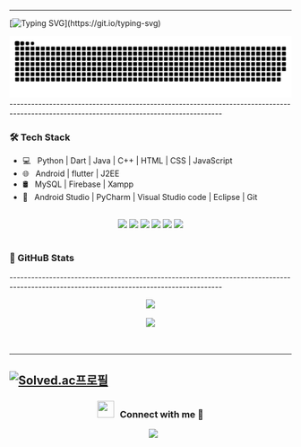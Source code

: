 
-----------------------------------------------------------------------------------------------------------------------------------------
[![Typing SVG](https://readme-typing-svg.demolab.com?font=Fira+Code&size=24&duration=3000&color=92F5F7&multiline=true&width=435&lines=Hi,there!)](https://git.io/typing-svg)
<div align="center">
  <a href="https://1999azzar.github.io/1999AZZAR/">
  <img  src="https://github.com/1999AZZAR/1999AZZAR/blob/main/resources/img/grid-snake.svg"
       alt="snake" /></a>
</div>
-----------------------------------------------------------------------------------------------------------------------------------------
<h3>🛠 Tech Stack</h3>

- 💻 &nbsp; Python | Dart | Java | C++ | HTML | CSS | JavaScript 
- 🌐 &nbsp; Android | flutter | J2EE
- 🛢 &nbsp; MySQL | Firebase | Xampp
- 🔧 &nbsp; Android Studio | PyCharm | Visual Studio code | Eclipse | Git

<br>

<div align="center">
<img src="https://img.shields.io/badge/Python-4D4D4D?style=flat&logo=Python&logoColor=3776AB"/>
<img src="https://img.shields.io/badge/Pytorch-4D4D4D?style=flat&logo=Pytorch&logoColor=EE4C2C"/>
<img src="https://img.shields.io/badge/TensorFlow-4D4D4D?style=flat&logo=TensorFlow&logoColor=FF6F00"/>
<img src="https://img.shields.io/badge/Pandas-4D4D4D?style=flat&logo=pandas&logoColor=150458"/>
<img src="https://img.shields.io/badge/NumPy-4D4D4D?style=flat&logo=NumPy&logoColor=013243"/>
<img src="https://img.shields.io/badge/Flask-FFFFFF?style=flat&logo=Flask&logoColor=000000"/>
</div>

<br>

<h3>🌈 GitHuB Stats</h3>
-----------------------------------------------------------------------------------------------------------------------------------------
<div align="center">
<p>
  <img height="180em" src="https://github-readme-stats.vercel.app/api?username=LI-JiYoon&show_icons=true&theme=tokyonight"/>
</p>
<p>
  <img height="180em" src="https://github-readme-stats.vercel.app/api/top-langs/?username=LI-JiYoon&layout=compact&theme=tokyonight"/>
</p> 
</div>
<br>

-----------------------------------------------------------------------------------------------------------------------------------------
[![Solved.ac프로필](http://mazassumnida.wtf/api/v2/generate_badge?boj=2gu_n)](https://solved.ac/2gu_n)
------------------------------------------------------------------------------------------------------------------------------------------
<h3 align="center" > <img src="https://media.giphy.com/media/iY8CRBdQXODJSCERIr/giphy.gif" width="30" height="30" style="margin-right: 10px;">Connect with me 🤝 </h3>

<p align="center">
        <a style="margin-left: 10px;" target="_blank" href="https://github.com/LI-JiYoon">
	<img src="https://img.icons8.com/doodle/40/000000/github--v1.png">
	</a>
      </div>


                                                                  

